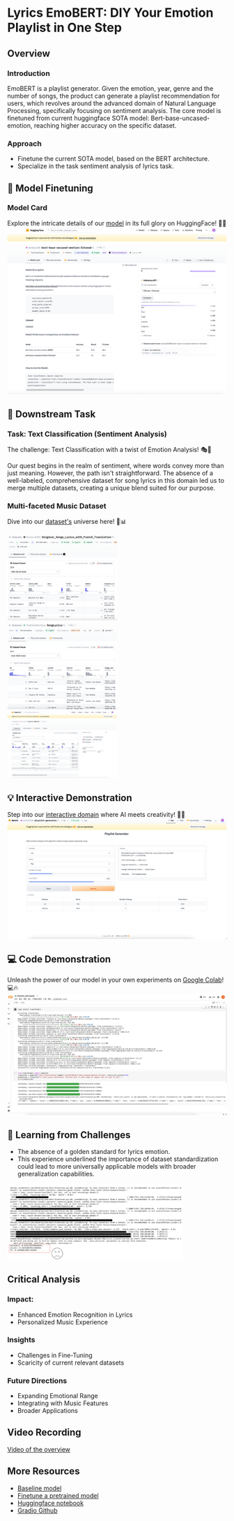 # Lyrics EmoBERT: DIY Your Emotion Playlist in One Step

## Overview

### Introduction
EmoBERT is a playlist generator. Given the emotion, year, genre and the number of songs, the product can generate a playlist recommendation for users, which revolves around the advanced domain of Natural Language Processing, specifically focusing on sentiment analysis. The core model is finetuned from current huggingface SOTA model: Bert-base-uncased-emotion, reaching higher accuracy on the specific dataset.

### Approach
* Finetune the current SOTA model, based on the BERT architecture.
* Specialize in the task sentiment analysis of lyrics task.


## 🌟 Model Finetuning
### Model Card
Explore the intricate details of our [model](https://huggingface.co/sonia12138/bert-base-uncased-emotion-fituned) in its full glory on HuggingFace! 🤖✨
![Marvel at our Model!](https://github.com/SoniaWang121/lyrics-emo-bert/blob/main/images/model_card.png)

## 🚀 Downstream Task
### Task: Text Classification (Sentiment Analysis)
The challenge: Text Classification with a twist of Emotion Analysis! 🎭📝

Our quest begins in the realm of sentiment, where words convey more than just meaning. However, the path isn't straightforward. The absence of a well-labeled, comprehensive dataset for song lyrics in this domain led us to merge multiple datasets, creating a unique blend suited for our purpose.

### Multi-faceted Music Dataset
Dive into our [dataset's](https://huggingface.co/datasets/sonia12138/lyrics-emotion) universe here! 🌌📊

<img src="https://github.com/SoniaWang121/lyrics-emo-bert/blob/main/images/dataset-1.png" width="50%" height="50%">
<img src="https://github.com/SoniaWang121/lyrics-emo-bert/blob/main/images/dataset-2.png" width="50%" height="50%">
<img src="https://github.com/SoniaWang121/lyrics-emo-bert/blob/main/images/dataset.png" width="50%" height="80%">

## 💡 Interactive Demonstration
Step into our [interactive domain](https://huggingface.co/spaces/sonia12138/playlist-generator) where AI meets creativity! 🎨🤖
![Interactive Wonderland](https://github.com/SoniaWang121/lyrics-emo-bert/blob/main/images/demostration.png)

## 💻 Code Demonstration
Unleash the power of our model in your own experiments on [Google Colab](https://colab.research.google.com/drive/1y2i56MLstUYJ5W02pwD0UJlDHjQCuC3r?usp=sharing)! 💻🔥
![Code Adventure](https://github.com/SoniaWang121/lyrics-emo-bert/blob/main/images/colab.png)

## 📖 Learning from Challenges
* The absence of a golden standard for lyrics emotion. 
* This experience underlined the importance of dataset standardization could lead to more universally applicable models with broader generalization capabilities.

<img src="https://github.com/SoniaWang121/lyrics-emo-bert/blob/main/images/low-accuracy.png" width="80%" height="80%">

## Critical Analysis
### Impact:
* Enhanced Emotion Recognition in Lyrics
* Personalized Music Experience
  
### Insights
* Challenges in Fine-Tuning
* Scaricity of current relevant datasets
### Future Directions
* Expanding Emotional Range
* Integrating with Music Features
* Broader Applications

## Video Recording
[Video of the overview](https://youtu.be/6UgXjMW7Dcs)
## More Resources
* [Baseline model](https://huggingface.co/bhadresh-savani/bert-base-uncased-emotion)
* [Finetune a pretrained model](https://huggingface.co/docs/transformers/training)
* [Huggingface notebook](https://huggingface.co/docs/transformers/notebooks)
* [Gradio Github](https://github.com/gradio-app/gradio)

